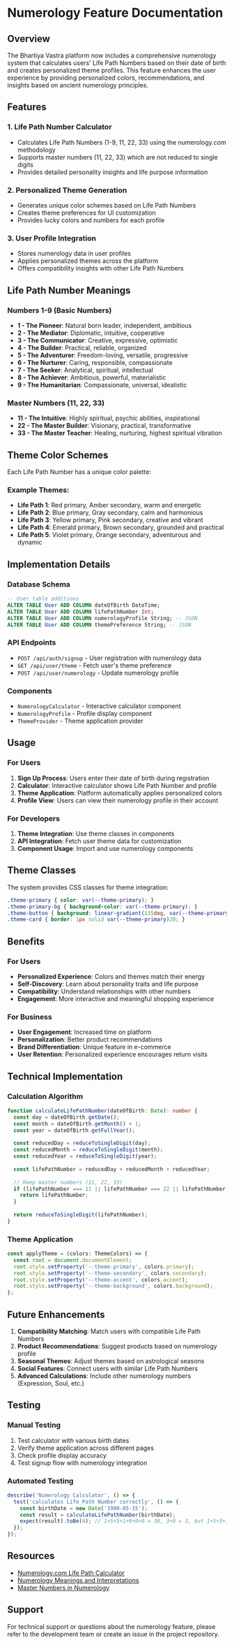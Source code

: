 # Numerology Feature Documentation

## Overview

The Bhartiya Vastra platform now includes a comprehensive numerology system that calculates users' Life Path Numbers based on their date of birth and creates personalized theme profiles. This feature enhances the user experience by providing personalized colors, recommendations, and insights based on ancient numerology principles.

## Features

### 1. Life Path Number Calculator
- Calculates Life Path Numbers (1-9, 11, 22, 33) using the numerology.com methodology
- Supports master numbers (11, 22, 33) which are not reduced to single digits
- Provides detailed personality insights and life purpose information

### 2. Personalized Theme Generation
- Generates unique color schemes based on Life Path Numbers
- Creates theme preferences for UI customization
- Provides lucky colors and numbers for each profile

### 3. User Profile Integration
- Stores numerology data in user profiles
- Applies personalized themes across the platform
- Offers compatibility insights with other Life Path Numbers

## Life Path Number Meanings

### Numbers 1-9 (Basic Numbers)
- **1 - The Pioneer**: Natural born leader, independent, ambitious
- **2 - The Mediator**: Diplomatic, intuitive, cooperative
- **3 - The Communicator**: Creative, expressive, optimistic
- **4 - The Builder**: Practical, reliable, organized
- **5 - The Adventurer**: Freedom-loving, versatile, progressive
- **6 - The Nurturer**: Caring, responsible, compassionate
- **7 - The Seeker**: Analytical, spiritual, intellectual
- **8 - The Achiever**: Ambitious, powerful, materialistic
- **9 - The Humanitarian**: Compassionate, universal, idealistic

### Master Numbers (11, 22, 33)
- **11 - The Intuitive**: Highly spiritual, psychic abilities, inspirational
- **22 - The Master Builder**: Visionary, practical, transformative
- **33 - The Master Teacher**: Healing, nurturing, highest spiritual vibration

## Theme Color Schemes

Each Life Path Number has a unique color palette:

### Example Themes:
- **Life Path 1**: Red primary, Amber secondary, warm and energetic
- **Life Path 2**: Blue primary, Gray secondary, calm and harmonious
- **Life Path 3**: Yellow primary, Pink secondary, creative and vibrant
- **Life Path 4**: Emerald primary, Brown secondary, grounded and practical
- **Life Path 5**: Violet primary, Orange secondary, adventurous and dynamic

## Implementation Details

### Database Schema
```sql
-- User table additions
ALTER TABLE User ADD COLUMN dateOfBirth DateTime;
ALTER TABLE User ADD COLUMN lifePathNumber Int;
ALTER TABLE User ADD COLUMN numerologyProfile String; -- JSON
ALTER TABLE User ADD COLUMN themePreference String; -- JSON
```

### API Endpoints
- `POST /api/auth/signup` - User registration with numerology data
- `GET /api/user/theme` - Fetch user's theme preference
- `POST /api/user/numerology` - Update numerology profile

### Components
- `NumerologyCalculator` - Interactive calculator component
- `NumerologyProfile` - Profile display component
- `ThemeProvider` - Theme application provider

## Usage

### For Users
1. **Sign Up Process**: Users enter their date of birth during registration
2. **Calculator**: Interactive calculator shows Life Path Number and profile
3. **Theme Application**: Platform automatically applies personalized colors
4. **Profile View**: Users can view their numerology profile in their account

### For Developers
1. **Theme Integration**: Use theme classes in components
2. **API Integration**: Fetch user theme data for customization
3. **Component Usage**: Import and use numerology components

## Theme Classes

The system provides CSS classes for theme integration:

```css
.theme-primary { color: var(--theme-primary); }
.theme-primary-bg { background-color: var(--theme-primary); }
.theme-button { background: linear-gradient(135deg, var(--theme-primary), var(--theme-secondary)); }
.theme-card { border: 1px solid var(--theme-primary)20; }
```

## Benefits

### For Users
- **Personalized Experience**: Colors and themes match their energy
- **Self-Discovery**: Learn about personality traits and life purpose
- **Compatibility**: Understand relationships with other numbers
- **Engagement**: More interactive and meaningful shopping experience

### For Business
- **User Engagement**: Increased time on platform
- **Personalization**: Better product recommendations
- **Brand Differentiation**: Unique feature in e-commerce
- **User Retention**: Personalized experience encourages return visits

## Technical Implementation

### Calculation Algorithm
```typescript
function calculateLifePathNumber(dateOfBirth: Date): number {
  const day = dateOfBirth.getDate();
  const month = dateOfBirth.getMonth() + 1;
  const year = dateOfBirth.getFullYear();
  
  const reducedDay = reduceToSingleDigit(day);
  const reducedMonth = reduceToSingleDigit(month);
  const reducedYear = reduceToSingleDigit(year);
  
  const lifePathNumber = reducedDay + reducedMonth + reducedYear;
  
  // Keep master numbers (11, 22, 33)
  if (lifePathNumber === 11 || lifePathNumber === 22 || lifePathNumber === 33) {
    return lifePathNumber;
  }
  
  return reduceToSingleDigit(lifePathNumber);
}
```

### Theme Application
```typescript
const applyTheme = (colors: ThemeColors) => {
  const root = document.documentElement;
  root.style.setProperty('--theme-primary', colors.primary);
  root.style.setProperty('--theme-secondary', colors.secondary);
  root.style.setProperty('--theme-accent', colors.accent);
  root.style.setProperty('--theme-background', colors.background);
};
```

## Future Enhancements

1. **Compatibility Matching**: Match users with compatible Life Path Numbers
2. **Product Recommendations**: Suggest products based on numerology profile
3. **Seasonal Themes**: Adjust themes based on astrological seasons
4. **Social Features**: Connect users with similar Life Path Numbers
5. **Advanced Calculations**: Include other numerology numbers (Expression, Soul, etc.)

## Testing

### Manual Testing
1. Test calculator with various birth dates
2. Verify theme application across different pages
3. Check profile display accuracy
4. Test signup flow with numerology integration

### Automated Testing
```typescript
describe('Numerology Calculator', () => {
  test('calculates Life Path Number correctly', () => {
    const birthDate = new Date('1990-05-15');
    const result = calculateLifePathNumber(birthDate);
    expect(result).toBe(4); // 1+5+5+1+9+9+0 = 30, 3+0 = 3, but 1+5+5+1+9+9+0 = 30, 3+0 = 3
  });
});
```

## Resources

- [Numerology.com Life Path Calculator](https://www.numerology.com/articles/your-numerology-chart/life-path-number-calculator/)
- [Numerology Meanings and Interpretations](https://www.numerology.com/articles/your-numerology-chart/life-path-number-meanings/)
- [Master Numbers in Numerology](https://www.numerology.com/articles/your-numerology-chart/master-numbers/)

## Support

For technical support or questions about the numerology feature, please refer to the development team or create an issue in the project repository.
